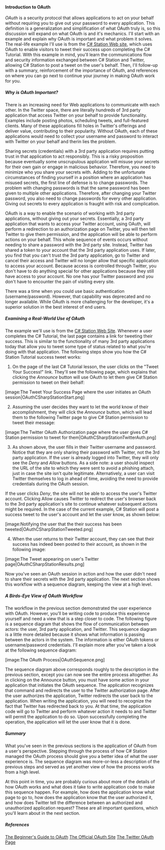 #### Introduction to OAuth

_OAuth_ is a security protocol that allows applications to act on your behalf without requiring you to give out your password to every application. This definition is a generalization and simplification of what OAuth truly is, so this discussion will expand on what OAuth is and it's mechanics. I'll start with an example and explain why OAuth is important and what problem it solves. The real-life example I'll use is from the [C# Station Web site](http://www.csharp-station.com/), which uses OAuth to enable visitors to tweet their success upon completing the C# Tutorial. With this example in mind, you'll learn the communications flow and security information exchanged between C# Station and Twitter, allowing C# Station to post a tweet on the user's behalf. Then, I'll follow-up with a summary, reinforcement of the importance of OAuth, and references on where you can go next to continue your journey in making OAuth work for you.

##### Why is OAuth Important?

There is an increasing need for Web applications to communicate with each other.  In the Twitter space, there are literally hundreds of 3rd party application that access Twitter on your behalf to provide functionality. Examples include posting photos, scheduling tweets, and full-featured clients.  Many of these applications fill holes in Twitter's offerings and deliver value, contributing to their popularity.  Without OAuth, each of these applications would need to collect your username and password to interact with Twitter on your behalf and therin lies the problem.

Sharing secrets (credentials) with a 3rd party application requires putting trust in that application to act responsibly. This is a risky proposition because eventually some unscrupulous application will misuse your secrets for their own gain or engage in malicious behavior. Therefore, you need to minimize who you share your secrets with. Adding to the unfortunate circumstances of finding yourself in a position where an application has misused secrets, the first line of defense is to change passwords. The problem with changing passwords is that the same password has been given to multiple other applications. Therefore, after changing your Twitter password, you also need to change passwords for every other application.  Giving out secrets to every application is fraught with risk and complication.

OAuth is a way to enable the scenario of working with 3rd party applications, without giving out your secrets.  Essentially, a 3rd party application that wants to access your Twitter account, using OAuth, will perform a redirection to an authorization page on Twitter, you will then tell Twitter to give them permission, and the application will be able to perform actions on your behalf.  This whole sequence of events occurs without needing to share a password with the 3rd party site.  Instead, Twitter has shared a token to your account that the 3rd party application uses.  If later, you find that you can't trust the 3rd party application, go to Twitter and cancel their access and Twitter will no longer allow that specific application to access your account. Because access is controlled through Twitter, you don't have to do anything special for other applications because they still have access to your account.  No one has your Twitter password and you don't have to encounter the pain of visiting every site.

There was a time when you could use basic authentication (username/password). However, that capability was deprecated and no longer available. While OAuth is more challenging for the developer, it's a superior solution in the best interest of end users.

##### Examining a Real-World Use of OAuth

The example we'll use is from the [C# Station Web Site](http://www.csharp-station.com/).  Whenever a user completes the C# Tutorial, the last page contains a link for tweeting their success. This is similar to the functionality of many 3rd party applications today that allow you to tweet some type of status related to what you're doing with that application. The following steps show you how the C# Station Tutorial success tweet works:

1. On the page of the last C# Tutorial lesson, the user clicks on the "Tweet Your Success!" link. They'll see the following page, which explains that clicking the _Announce_ button will use OAuth to let them give C# Station permission to tweet on their behalf:

[image:The Tweet Your Success Page where the user initiates an OAuth session|OAuthCSharpStationStart.png]

2. Assuming the user decides they want to let the world know of their accomplishment, they will click the _Announce_ button, which will lead them to the following Twitter page to give C# Station permission to tweet their message:

[image:The Twitter OAuth Authorization page where the user gives C# Station permission to tweet for them|OAuthCSharpStationTwitterAuth.png]

3. As shown above, the user fills in their Twitter username and password.  Notice that they are only sharing their password with Twitter, not the 3rd party application.  If the user is already logged into Twitter, they will only see the _Deny_ and _Allow_ buttons. As a side note: a user should inspect the URL of the site to which they were sent to avoid a phishing attach, just in case the site isn't quite legitimate. Alternatively, a user can visit Twitter themselves to log in ahead of time, avoiding the need to provide credentials during the OAuth session.

If the user clicks _Deny_, the site will not be able to access the user's Twitter account.  Clicking Allow causes Twitter to redirect the user's browser back to the 3rd party application's site to continue whatever subsequent actions might be required. In the case of the current example, C# Station will post a success tweet to the user's account and let the user know, as shown below:

[image:Notifying the user that the their success has been tweeted|OAuthCSharpStationTweeted.png]

4. When the user returns to their Twitter account, they can see that their success has indeed been posted to their account, as shown in the following image:

[image:The Tweet appearing on user's Twitter page|OAuthCSharpStationResults.png]

Now you've seen an OAuth session in action and how the user didn't need to share their secrets with the 3rd party application. The next section shows this workflow with a sequence diagram, keeping the view at a high level.

##### A Birds-Eye View of OAuth Workflow

The workflow in the previous section demonstrated the user experience with OAuth. However, you'll be writing code to produce this experience yourself and need a view that is a step closer to code.  The following figure is a sequence diagram that shows the flow of communication between actors: the user, 3rd party application, and Twitter. This sequence diagram is a little more detailed because it shows what information is passing between the actors in the system. The information is either OAuth tokens or username/password credentials.  I'll explain more after you've taken a look at the following sequence diagram:

[image:The OAuth Process|OAuthSequence.png]

The sequence diagram above corresponds roughly to the description in the previous section, except you can now see the entire process altogether. As in clicking on the Announce button, you must have some action in your application that initiates the OAuth sequence. The application recognizes that command and redirects the user to the Twitter authorization page. After the user authorizes the application, Twitter redirects the user back to the application.  When writing the application, you will need to recognize the fact that Twitter has redirected back to you.  At that time, the application code will go to Twitter and perform whatever action it needs to and Twitter will permit the application to do so. Upon successfully completing the operation, the application will let the user know that it is done.

##### Summary

What you've seen in the previous sections is the application of OAuth from a user's perspective. Stepping through the process of how C# Station managed the OAuth process should give you a better idea of what the user experience is.  The sequence diagram was more-or-less a description of the previous steps and served as yet another view of how the process works from a high level.

At this point in time, you are probably curious about more of the details of how OAuth works and what does it take to write application code to make this sequence happen.  For example, how does the application know what page to go to, how does the application know that the user authorized it, and how does Twitter tell the difference between an authorized and unauthorized application request? These are all important questions, which you'll learn about in the next section.

##### References

[The Beginner's Guide to OAuth](http://hueniverse.com/oauth/)
[The Official OAuth Site](http://oauth.net/)
[The Twitter OAuth Page](http://dev.twitter.com/pages/auth)